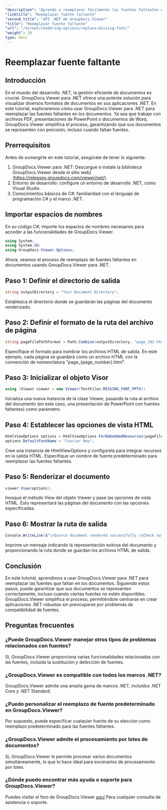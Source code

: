 ```yaml
---
"description": "Aprenda a reemplazar fácilmente las fuentes faltantes en documentos .NET con GroupDocs.Viewer. Asegúrese de que la representación sea precisa con pasos sencillos."
"linktitle": "Reemplazar fuente faltante"
"second_title": "API .NET de GroupDocs.Viewer"
"title": "Reemplazar fuente faltante"
"url": "/es/net/rendering-options/replace-missing-font/"
"weight": 20
type: docs
---
```

# Reemplazar fuente faltante

## Introducción
En el mundo del desarrollo .NET, la gestión eficiente de documentos es crucial. GroupDocs.Viewer para .NET ofrece una potente solución para visualizar diversos formatos de documentos en sus aplicaciones .NET. En este tutorial, exploraremos cómo usar GroupDocs.Viewer para .NET para reemplazar las fuentes faltantes en los documentos. Ya sea que trabaje con archivos PDF, presentaciones de PowerPoint o documentos de Word, GroupDocs.Viewer simplifica el proceso, garantizando que sus documentos se representen con precisión, incluso cuando faltan fuentes.
## Prerrequisitos
Antes de sumergirte en este tutorial, asegúrate de tener lo siguiente:
1. GroupDocs.Viewer para .NET: Descargue e instale la biblioteca GroupDocs.Viewer desde el sitio web](https://releases.groupdocs.com/viewer/net/).
2. Entorno de desarrollo: configure un entorno de desarrollo .NET, como Visual Studio.
3. Conocimientos básicos de C#: familiaridad con el lenguaje de programación C# y el marco .NET.

## Importar espacios de nombres
En su código C#, importe los espacios de nombres necesarios para acceder a las funcionalidades de GroupDocs.Viewer.

```csharp
using System;
using System.IO;
using GroupDocs.Viewer.Options;
```

Ahora, veamos el proceso de reemplazo de fuentes faltantes en documentos usando GroupDocs.Viewer para .NET.
## Paso 1: Definir el directorio de salida
```csharp
string outputDirectory = "Your Document Directory";
```
Establezca el directorio donde se guardarán las páginas del documento renderizado.
## Paso 2: Definir el formato de la ruta del archivo de página
```csharp
string pageFilePathFormat = Path.Combine(outputDirectory, "page_{0}.html");
```
Especifique el formato para nombrar los archivos HTML de salida. En este ejemplo, cada página se guardará como un archivo HTML con la convención de nomenclatura "page_{page_number}.html".
## Paso 3: Inicializar el objeto Visor
```csharp
using (Viewer viewer = new Viewer(TestFiles.MISSING_FONT_PPTX))
```
Inicializa una nueva instancia de la clase Viewer, pasando la ruta al archivo del documento (en este caso, una presentación de PowerPoint con fuentes faltantes) como parámetro.
## Paso 4: Establecer las opciones de vista HTML
```csharp
HtmlViewOptions options = HtmlViewOptions.ForEmbeddedResources(pageFilePathFormat);
options.DefaultFontName = "Courier New";
```
Cree una instancia de HtmlViewOptions y configúrela para integrar recursos en la salida HTML. Especifique un nombre de fuente predeterminado para reemplazar las fuentes faltantes.
## Paso 5: Renderizar el documento
```csharp
viewer.View(options);
```
Invoque el método View del objeto Viewer y pase las opciones de vista HTML. Esto representará las páginas del documento con las opciones especificadas.
## Paso 6: Mostrar la ruta de salida
```csharp
Console.WriteLine($"\nSource document rendered successfully.\nCheck output in {outputDirectory}.");
```
Imprime un mensaje indicando la representación exitosa del documento y proporcionando la ruta donde se guardan los archivos HTML de salida.

## Conclusión
En este tutorial, aprendimos a usar GroupDocs.Viewer para .NET para reemplazar las fuentes que faltan en los documentos. Siguiendo estos pasos, puede garantizar que sus documentos se representen correctamente, incluso cuando ciertas fuentes no estén disponibles. GroupDocs.Viewer simplifica el proceso, permitiéndole centrarse en crear aplicaciones .NET robustas sin preocuparse por problemas de compatibilidad de fuentes.
## Preguntas frecuentes
### ¿Puede GroupDocs.Viewer manejar otros tipos de problemas relacionados con fuentes?
Sí, GroupDocs.Viewer proporciona varias funcionalidades relacionadas con las fuentes, incluida la sustitución y detección de fuentes.
### ¿GroupDocs.Viewer es compatible con todos los marcos .NET?
GroupDocs.Viewer admite una amplia gama de marcos .NET, incluidos .NET Core y .NET Standard.
### ¿Puedo personalizar el reemplazo de fuente predeterminado en GroupDocs.Viewer?
Por supuesto, puede especificar cualquier fuente de su elección como reemplazo predeterminado para las fuentes faltantes.
### ¿GroupDocs.Viewer admite el procesamiento por lotes de documentos?
Sí, GroupDocs.Viewer le permite procesar varios documentos simultáneamente, lo que lo hace ideal para escenarios de procesamiento por lotes.
### ¿Dónde puedo encontrar más ayuda o soporte para GroupDocs.Viewer?
Puedes visitar el foro de GroupDocs.Viewer [aquí](https://forum.groupdocs.com/c/viewer/9) Para cualquier consulta de asistencia o soporte.